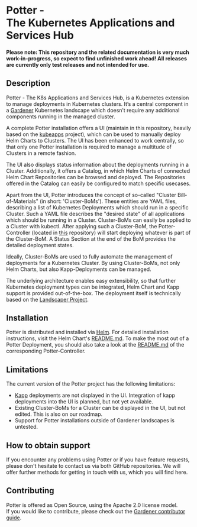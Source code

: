 # Potter - <br>The Kubernetes Applications and Services Hub
#### Please note: This repository and the related documentation is very much work-in-progress, so expect to find unfinished work ahead! All releases are currently only test releases and not intended for use.

## Description
Potter - The K8s Applications and Services Hub, is a Kubernetes extension to manage deployments in Kubernetes clusters. It’s a central component in a [Gardener](https://github.com/gardener/gardener) Kubernetes landscape which doesn’t require any additional components running in the managed cluster.

A complete Potter installation offers a UI (maintain in this repository, heavily based on the [kubeapps](https://github.com/kubeapps/kubeapps) project), which can be used to manually deploy Helm Charts to Clusters. The UI has been enhanced to work centrally, so that only one Potter installation is required to manage a multitude of Clusters in a remote fashion.

The UI also displays status information about the deployments running in a Cluster. Additionally, it offers a Catalog, in which Helm Charts of connected Helm Chart Repositories can be browsed and deployed. The Repositories offered in the Catalog can easily be configured to match specific usecases.

Apart from the UI, Potter introduces the concept of so-called "Cluster Bill-of-Materials" (in short: 'Cluster-BoMs'). These entities are YAML files, describing a list of Kubernetes Deployments which should run in a specific Cluster. Such a YAML file describes the "desired state" of all applications which should be running in a Cluster. Cluster-BoMs can easily be applied to a Cluster with kubectl. After applying such a Cluster-BoM, the Potter-Controller (located in [this](https://github.com/gardener/potter-controller) repository) will start deploying whatever is part of the Cluster-BoM. A Status Section at the end of the BoM provides the detailed deployment states.

Ideally, Cluster-BoMs are used to fully automate the management of deployments for a Kubernetes Cluster. By using Cluster-BoMs, not only Helm Charts, but also Kapp-Deployments can be managed.

The underlying architecture enables easy extensibility, so that further Kubernetes deployment types can be integrated, Helm Chart and Kapp support is provided out-of-the-box. The deployment itself is technically based on the [Landscaper Project](https://github.com/gardener/landscaper).

## Installation
Potter is distributed and installed via [Helm](https://github.com/helm/helm). For detailed installation instructions, visit the Helm Chart's [README.md](https://github.com/gardener/potter-hub/chart/hub/README.md). To make the most out of a Potter Deployment, you should also take a look at the  [README.md](https://github.com/gardener/potter-controller/chart/hub/README.md) of the corresponding Potter-Controller.

## Limitations
The current version of the Potter project has the following limitations:
- [Kapp](https://github.com/k14s/kapp) deployments are not displayed in the UI. Integration of kapp deployments into the UI is planned, but not yet available.
- Existing Cluster-BoMs for a Cluster can be displayed in the UI, but not edited. This is also on our roadmap.
- Support for Potter installations outside of Gardener landscapes is untested.
  
## How to obtain support
If you encounter any problems using Potter or if you have feature requests, please don't hesitate to contact us via both GitHub repositories. We will offer further methods for getting in touch with us, which you will find here.

## Contributing
Potter is offered as Open Source, using the Apache 2.0 license model.<br>
If you would like to contribute, please check out the [Gardener contributor guide](https://gardener.cloud/documentation/contribute/).
